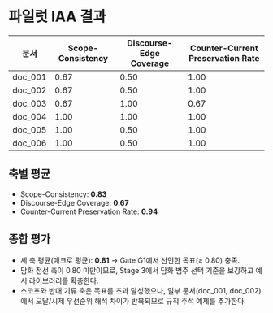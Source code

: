 # 파일럿 IAA 결과

| 문서 | Scope-Consistency | Discourse-Edge Coverage | Counter-Current Preservation Rate |
| --- | --- | --- | --- |
| doc_001 | 0.67 | 0.50 | 1.00 |
| doc_002 | 0.67 | 0.50 | 1.00 |
| doc_003 | 0.67 | 1.00 | 0.67 |
| doc_004 | 1.00 | 1.00 | 1.00 |
| doc_005 | 1.00 | 0.50 | 1.00 |
| doc_006 | 1.00 | 0.50 | 1.00 |

## 축별 평균
- Scope-Consistency: **0.83**
- Discourse-Edge Coverage: **0.67**
- Counter-Current Preservation Rate: **0.94**

## 종합 평가
- 세 축 평균(매크로 평균): **0.81** → Gate G1에서 선언한 목표(≥ 0.80) 충족.
- 담화 점선 축이 0.80 미만이므로, Stage 3에서 담화 범주 선택 기준을 보강하고 예시 라이브러리를 확충한다.
- 스코프와 반대 기류 축은 목표를 초과 달성했으나, 일부 문서(doc_001, doc_002)에서 모달/시제 우선순위 해석 차이가 반복되므로 규칙 주석 예제를 추가한다.
